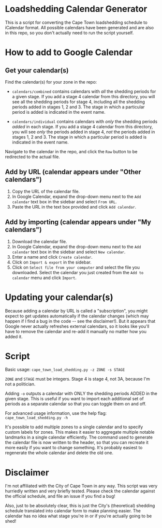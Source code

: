 # Loadshedding Calendar Generator

This is a script for converting the Cape Town loadshedding schedule to iCalendar format. All possible calendars have been generated and are also in this repo, so you don't actually need to run the script yourself.

# How to add to Google Calendar

## Get your calendar(s)

Find the calendar(s) for your zone in the repo:

* `calendars/combined` contains calendars with *all* the shedding periods for a given stage. If you add a stage 4 calendar from this directory, you will see all the shedding periods for stage 4, including all the shedding periods added in stages 1, 2 and 3. The stage in which a particular period is added is indicated in the event name.

* `calendars/individual` contains calendars with *only* the shedding periods *added* in each stage. If you add a stage 4 calendar from this directory, you will see *only* the periods added in stage 4, *not* the periods added in stages 1, 2 and 3. The stage in which a particular period is added is indicated in the event name.

Navigate to the calendar in the repo, and click the `Raw` button to be redirected to the actual file.

## Add by URL (calendar appears under "Other calendars")

1. Copy the URL of the calendar file.
2. In Google Calendar, expand the drop-down menu next to the `Add calendar` text box in the sidebar and select `From URL`.
3. Paste the URL in the text box provided and click `Add calendar`.

## Add by importing (calendar appears under "My calendars")

1. Download the calendar file.
2. In Google Calendar, expand the drop-down menu next to the `Add calendar` text box in the sidebar and select `New calendar`.
3. Enter a name and click `Create calendar`.
4. Click on `Import & export` in the sidebar.
5. Click on `Select file from your computer` and select the file you downloaded. Select the calendar you just created from the `Add to calendar` menu and click `Import`.

# Updating your calendar(s)

Because adding a calendar by URL is called a "subscription", you might expect to get updates automatically if the calendar changes (which may happen if I find a bug in the code -- see the disclaimer!). But it appears that Google never actually refreshes external calendars, so it looks like you'll have to remove the calendar and re-add it manually no matter how you added it.

# Script

Basic usage: `cape_town_load_shedding.py -z ZONE -s STAGE`

`ZONE` and `STAGE` must be integers. Stage 4 is stage 4, not 3A, because I'm not a politician.

Adding `-o` outputs a calendar with ONLY the shedding periods ADDED in the given stage. This is useful if you want to import each additional set of periods as a separate calendar so that you can toggle them on and off.

For advanced usage information, use the help flag: `cape_town_load_shedding.py -h`

It's possible to add multiple zones to a single calendar and to specify custom labels for zones. This makes it easier to aggregate multiple notable landmarks in a single calendar efficiently. The command used to generate the calendar file is now written to the header, so that you can recreate it more easily if you want to change something. It's probably easiest to regenerate the whole calendar and delete the old one.

# Disclaimer

I'm not affiliated with the City of Cape Town in any way. This script was very hurriedly written and very briefly tested. Please check the calendar against the official schedule, and file an issue if you find a bug!

Also, just to be absolutely clear, this is just the City's (theoretical) shedding schedule translated into calendar form to make planning easier. The calendar has no idea what stage you're in or if you're actually going to be shed!
